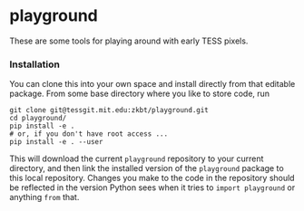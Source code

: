 # playground

These are some tools for playing around with early TESS pixels.

### Installation
You can clone this into your own space and install directly from that editable package. From some base directory where you like to store code, run
```
git clone git@tessgit.mit.edu:zkbt/playground.git
cd playground/
pip install -e .
# or, if you don't have root access ...
pip install -e . --user

```
This will download the current `playground` repository to your current directory, and then link the installed version of the `playground` package to this local repository. Changes you make to the code in the repository should be reflected in the version Python sees when it tries to `import playground` or anything `from` that.
